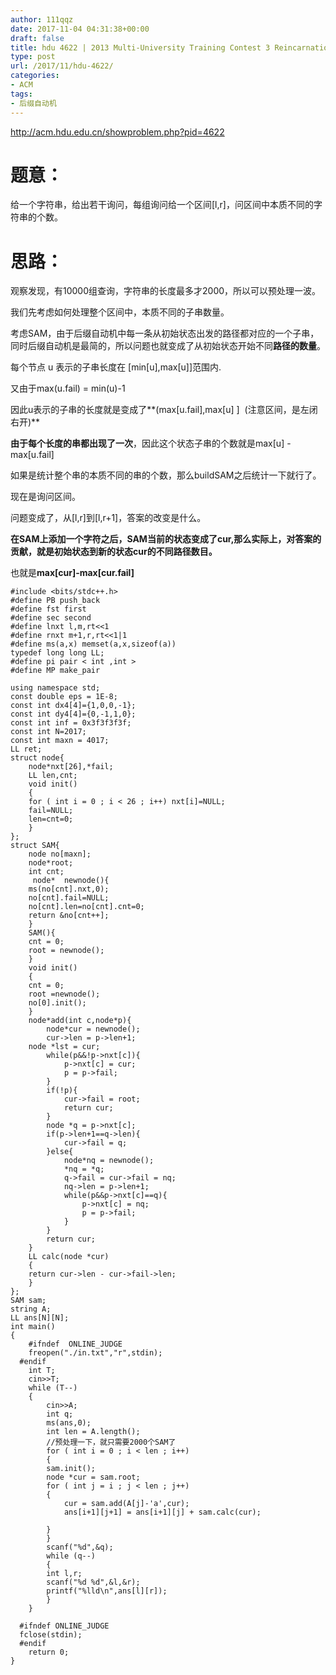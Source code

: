 ```yaml
---
author: 111qqz
date: 2017-11-04 04:31:38+00:00
draft: false
title: hdu 4622 | 2013 Multi-University Training Contest 3 Reincarnation (后缀自动机)
type: post
url: /2017/11/hdu-4622/
categories:
- ACM
tags:
- 后缀自动机
---
```


http://acm.hdu.edu.cn/showproblem.php?pid=4622



# 题意：



给一个字符串，给出若干询问，每组询问给一个区间[l,r]，问区间中本质不同的字符串的个数。



# 思路：



观察发现，有10000组查询，字符串的长度最多才2000，所以可以预处理一波。

我们先考虑如何处理整个区间中，本质不同的子串数量。

考虑SAM，由于后缀自动机中每一条从初始状态出发的路径都对应的一个子串，同时后缀自动机是最简的，所以问题也就变成了从初始状态开始不同**路径的数量**。

每个节点 u 表示的子串长度在 [min[u],max[u]]范围内.

又由于max(u.fail) = min(u)-1

因此u表示的子串的长度就是变成了**(max[u.fail],max[u] ]  (注意区间，是左闭右开)**

**由于每个长度的串都出现了一次**，因此这个状态子串的个数就是max[u] - max[u.fail]

如果是统计整个串的本质不同的串的个数，那么buildSAM之后统计一下就行了。

现在是询问区间。

问题变成了，从[l,r]到[l,r+1]，答案的改变是什么。

**在SAM上添加一个字符之后，SAM当前的状态变成了cur,那么实际上，对答案的贡献，就是初始状态到新的状态cur的不同路径数目。**

也就是**max[cur]-max[cur.fail]**


    
    #include <bits/stdc++.h>
    #define PB push_back
    #define fst first
    #define sec second
    #define lnxt l,m,rt<<1
    #define rnxt m+1,r,rt<<1|1
    #define ms(a,x) memset(a,x,sizeof(a))
    typedef long long LL;
    #define pi pair < int ,int >
    #define MP make_pair
    
    using namespace std;
    const double eps = 1E-8;
    const int dx4[4]={1,0,0,-1};
    const int dy4[4]={0,-1,1,0};
    const int inf = 0x3f3f3f3f;
    const int N=2017;
    const int maxn = 4017;
    LL ret;
    struct node{
        node*nxt[26],*fail;
        LL len,cnt;
        void init()
        {
        for ( int i = 0 ; i < 26 ; i++) nxt[i]=NULL;
        fail=NULL;
        len=cnt=0;
        }
    };
    struct SAM{
        node no[maxn];
        node*root;
        int cnt;
         node*  newnode(){
        ms(no[cnt].nxt,0);
        no[cnt].fail=NULL;
        no[cnt].len=no[cnt].cnt=0;
        return &no[cnt++];
        }
        SAM(){
        cnt = 0;
        root = newnode();
        }
        void init()
        {
        cnt = 0;
        root =newnode();
        no[0].init();
        }
        node*add(int c,node*p){
            node*cur = newnode();
            cur->len = p->len+1;
        node *lst = cur;
            while(p&&!p->nxt[c]){
                p->nxt[c] = cur;
                p = p->fail;
            }
            if(!p){
                cur->fail = root;
                return cur;
            }
            node *q = p->nxt[c];
            if(p->len+1==q->len){
                cur->fail = q;
            }else{
                node*nq = newnode();
                *nq = *q;
                q->fail = cur->fail = nq;
                nq->len = p->len+1;
                while(p&&p->nxt[c]==q){
                    p->nxt[c] = nq;
                    p = p->fail;
                }
            }
            return cur;
        }
        LL calc(node *cur)
        {
        return cur->len - cur->fail->len;
        }
    };
    SAM sam;
    string A;
    LL ans[N][N];
    int main()
    {
        #ifndef  ONLINE_JUDGE 
        freopen("./in.txt","r",stdin);
      #endif
        int T;
        cin>>T;
        while (T--)
        {
            cin>>A;
            int q;
            ms(ans,0);
            int len = A.length();
            //预处理一下，就只需要2000个SAM了
            for ( int i = 0 ; i < len ; i++)
            {
            sam.init();
            node *cur = sam.root;
            for ( int j = i ; j < len ; j++)
            {
                cur = sam.add(A[j]-'a',cur);
                ans[i+1][j+1] = ans[i+1][j] + sam.calc(cur);
    
            }
            }
            scanf("%d",&q);
            while (q--)
            {
            int l,r;
            scanf("%d %d",&l,&r);
            printf("%lld\n",ans[l][r]);
            }
        }
    
      #ifndef ONLINE_JUDGE  
      fclose(stdin);
      #endif
        return 0;
    }
    






